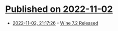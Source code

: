 # [Published on 2022-11-02](index.md)

* [2022-11-02, 21:17:26](https://news.ycombinator.com/item?id=33443035) - [Wine 7.2 Released](https://www.winehq.org/announce/7.20)
